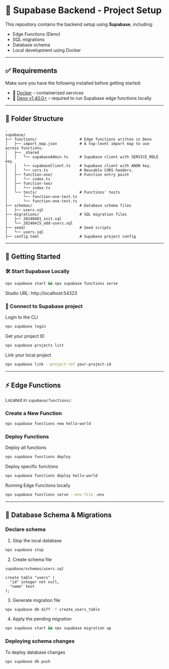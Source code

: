 # 🧩 Supabase Backend - Project Setup

This repository contains the backend setup using **Supabase**, including:

- Edge Functions (Deno)
- SQL migrations
- Database schema
- Local development using Docker

---

## ✅ Requirements

Make sure you have the following installed before getting started:

- 🐳 [Docker](https://www.docker.com/) – containerized services
- 🦕 [Deno v1.40.0+](https://deno.land/) – required to run Supabase edge functions locally

---

## 📁 Folder Structure

```
.
supabase/
├── functions/                   # Edge functions written in Deno
│   ├── import_map.json          # A top-level import map to use across functions.
│   ├── _shared
│   │   └── supabaseAdmin.ts     # Supabase client with SERVICE_ROLE key.
│   │   └── supabaseClient.ts    # Supabase client with ANON key.
│   │   └── cors.ts              # Reusable CORS headers.
│   ├── function-one/            # Function entry point
│   │   └── index.ts
│   ├── function-two/
│   │   └── index.ts
│   └── tests/                   # Functions' tests
│       └── function-one-test.ts
│       └── function-one-test.ts
├── schemas/                     # Database schema files
│   ├── users.sql
├── migrations/                  # SQL migration files
│   ├── 20240401_init.sql
│   └── 20240415_add-users.sql
├── seed/                        # Seed scripts
│   └── users.sql
├── config.toml                  # Supabase project config

```

---

## 🚀 Getting Started

### 🛠️ Start Supabase Locally

```bash
npx supabase start && npx supabase functions serve
```
Studio URL: http://localhost:54323

### 🔗 Connect to Supabase project

Login to the CLI

```bash
npx supabase login
```

Get your project ID

```bash
npx supabase projects list
```

Link your local project

```bash
npx supabase link --project-ref your-project-id
```

---

## ⚡ Edge Functions

Located in `supabase/functions/`.

### Create a New Function

```bash
npx supabase functions new hello-world
```

### Deploy Functions

Deploy all functions

```bash
npx supabase functions deploy
```

Deploy specific functions

```bash
npx supabase functions deploy hello-world
```

Running Edge Functions locally

```bash
npx supabase functions serve --env-file .env
```

---

## 🧬 Database Schema & Migrations

### Declare schema

1. Stop the local database

```bash
npx supabase stop
```

2. Create schema file

`supabase/schemas/users.sql`
```
create table "users" (
  "id" integer not null,
  "name" text
);
```

3. Generate migration file

```bash
npx supabase db diff -f create_users_table
```

4. Apply the pending migration

```bash
npx supabase start && npx supabase migration up
```

### Deploying schema changes

To deploy database changes

```bash
npx supabase db push
```
